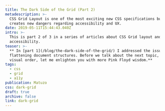 ```yaml
---
title: The Dark Side of the Grid (Part 2)
metadescription: >-
  CSS Grid Layout is one of the most exciting new CSS specifications but it also
  creates new dangers regarding accessibility and UX.
date: 2019-05-11T15:44:43.040Z
intro: >-
  This is part 2 of 3 in a series of articles about CSS Grid layout and
  accessibility.
teaser: >-
  ** In [part 1](/blog/the-dark-side-of-the-grid/) I addressed the issue with
  flattening document structures. Before we talk about the next topic, changing
  visual order, let me enlighten you with more Pink Floyd wisdom.**
tags:
  - css
  - grid
  - a11y
publication: Matuzo
css: dark-grid
draft: true
archive: false
link: dark-grid
---
```


